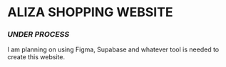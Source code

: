 # ALIZA SHOPPING WEBSITE 
### *UNDER PROCESS*
I am planning on using Figma, Supabase and whatever tool is needed to create this website. 
